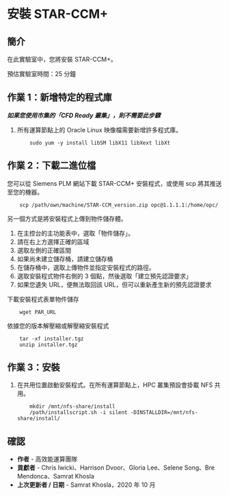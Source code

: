 # 安裝 STAR-CCM+

## 簡介

在此實驗室中，您將安裝 STAR-CCM+。

預估實驗室時間：25 分鐘

## 作業 1：新增特定的程式庫

_**如果您使用市集的「CFD Ready 叢集」，則不需要此步驟**_

1.  所有運算節點上的 Oracle Linux 映像檔需要新增許多程式庫。
    
            sudo yum -y install libSM libX11 libXext libXt
        

## 作業 2：下載二進位檔

您可以從 Siemens PLM 網站下載 STAR-CCM+ 安裝程式，或使用 scp 將其推送至您的機器。

        scp /path/own/machine/STAR-CCM_version.zip opc@1.1.1.1:/home/opc/
    

另一個方式是將安裝程式上傳到物件儲存體。

1.  在主控台的主功能表中，選取「物件儲存」。
2.  請在右上方選擇正確的區域
3.  選取左側的正確區間
4.  如果尚未建立儲存桶，請建立儲存桶
5.  在儲存桶中，選取上傳物件並指定安裝程式的路徑。
6.  選取安裝程式物件右側的 3 個點，然後選取「建立預先認證要求」
7.  如果您遺失 URL，便無法取回該 URL，但可以重新產生新的預先認證要求

下載安裝程式表單物件儲存

        wget PAR_URL
    

依據您的版本解壓縮或解壓縮安裝程式

        tar -xf installer.tgz
        unzip installer.tgz
    

## 作業 3：安裝

1.  在共用位置啟動安裝程式。在所有運算節點上，HPC 叢集預設會掛載 NFS 共用。
    
            mkdir /mnt/nfs-share/install
            /path/installscript.sh -i silent -DINSTALLDIR=/mnt/nfs-share/install/
        

## 確認

*   **作者** - 高效能運算團隊
*   **貢獻者** - Chris Iwicki、Harrison Dvoor、Gloria Lee、Selene Song、Bre Mendonca、Samrat Khosla
*   **上次更新者 / 日期** - Samrat Khosla，2020 年 10 月